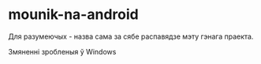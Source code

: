 mounik-na-android
=================


Для разумеючых - назва сама за сябе распавядзе мэту гэнага праекта.

Змяненні зробленыя ў Windows